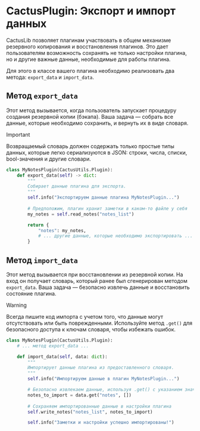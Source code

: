 # CactusPlugin: Экспорт и импорт данных

CactusLib позволяет плагинам участвовать в общем механизме резервного копирования и восстановления плагинов. Это дает пользователям возможность сохранять не только настройки плагина, но и другие важные данные, необходимые для работы плагина.

Для этого в классе вашего плагина необходимо реализовать два метода: `export_data` и `import_data`.

## Метод `export_data`
Этот метод вызывается, когда пользователь запускает процедуру создания резервной копии (бэкапа). Ваша задача — собрать все данные, которые необходимо сохранить, и вернуть их в виде словаря.

> [!IMPORTANT]
> Возвращаемый словарь должен содержать только простые типы данных, которые легко сериализуются в JSON: строки, числа, списки, bool-значения и другие словари.

```python
class MyNotesPlugin(CactusUtils.Plugin):
    def export_data(self) -> dict:
        """
        Собирает данные плагина для экспорта.
        """
        self.info("Экспортируем данные плагина MyNotesPlugin...")
        
        # Предположим, плагин хранит заметки в каком-то файле у себя
        my_notes = self.read_notes("notes_list")

        return {
            "notes": my_notes,
            # ... другие данные, которые необходимо экспортировать ...
        }
```

## Метод `import_data`
Этот метод вызывается при восстановлении из резервной копии. На вход он получает словарь, который ранее был сгенерирован методом `export_data`. Ваша задача — безопасно извлечь данные и восстановить состояние плагина.

> [!WARNING]
> Всегда пишите код импорта с учетом того, что данные могут отсутствовать или быть поврежденными. Используйте метод `.get()` для безопасного доступа к ключам словаря, чтобы избежать ошибок.

```python
class MyNotesPlugin(CactusUtils.Plugin):
    # ... метод export_data ...

    def import_data(self, data: dict):
        """
        Импортирует данные плагина из предоставленного словаря.
        """
        self.info("Импортируем данные в плагин MyNotesPlugin...")

        # Безопасно извлекаем данные, используя .get() с указанием значения по умолчанию
        notes_to_import = data.get("notes", [])
        
        # Сохраняем импортированные данные в настройки плагина
        self.write_notes("notes_list", notes_to_import)

        self.info("Заметки и настройки успешно импортированы!")
```
